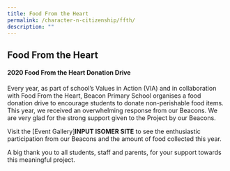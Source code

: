 ```yaml
---
title: Food From the Heart
permalink: /character-n-citizenship/ffth/
description: ""
---
```

## Food From the Heart

#### 2020 Food From the Heart Donation Drive

Every year, as part of school’s Values in Action (VIA) and in collaboration with Food From the Heart, Beacon Primary School organises a food donation drive to encourage students to donate non-perishable food items. This year, we received an overwhelming response from our Beacons. We are very glad for the strong support given to the Project by our Beacons.

Visit the [Event Gallery]**INPUT ISOMER SITE** to see the enthusiastic participation from our Beacons and the amount of food collected this year.

A big thank you to all students, staff and parents, for your support towards this meaningful project.